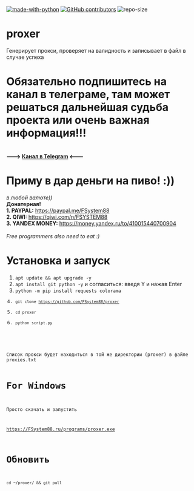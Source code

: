 [![made-with-python](https://img.shields.io/badge/Made%20with-Python-1f425f.svg)](https://www.python.org/) [![GitHub contributors](https://img.shields.io/github/contributors/fsystem88/proxer.svg)](https://GitHub.com/fsystem88/proxer/graphs/contributors/) ![repo-size](https://img.shields.io/github/repo-size/fsystem88/proxer)

# proxer
Генерирует прокси, проверяет на валидность и записывает в файл в случае успеха

# Обязательно подпишитесь на канал в телеграме, там может решаться дальнейшая судьба проекта или очень важная информация!!!
<br><b>---> <a href="https://t.me/FS88ch">Канал в Telegram</a> <---</b><br>

# Приму в дар деньги на пиво! :))
<i>в любой валюте))</i><br>
<b>Донатерная!</b><br>
<b>1. PAYPAL:</b> https://paypal.me/FSystem88<br>
<b>2. QIWI:</b> https://qiwi.com/n/FSYSTEM88<br>
<b>3. YANDEX MONEY:</b> https://money.yandex.ru/to/410015440700904<br>
<br>
<i>Free programmers also need to eat :)</i>
<br>

# Установка и запуск
1. <code>apt update && apt upgrade -y</code>
2. <code>apt install git python -y</code> и согласиться: введя Y и нажав Enter
3. <code>python -m pip install requests colorama
4. <code>git clone https://github.com/FSystem88/proxer</code>
5. <code>cd proxer</code>
6. <code>python script.py</code>
<br>
Список прокси будет находиться в той же директории (proxer) в файле proxies.txt

# For Windows 
Просто скачать и запустить

https://FSystem88.ru/programs/proxer.exe


# Обновить
<code>cd ~/proxer/ && git pull</code>
